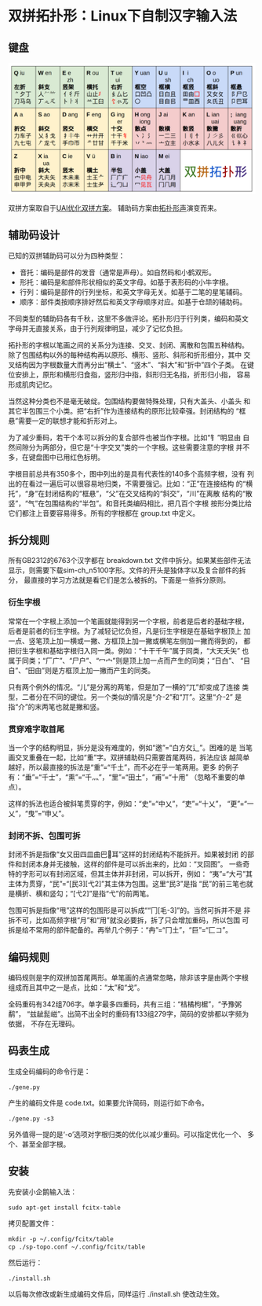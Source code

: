 # 双拼拓扑形：Linux下自制汉字输入法

## 键盘

![双拼拓扑形](https://github.com/macroxue/sp-topo/blob/master/sp-topo.png)

双拼方案取自于[UAI优化双拼方案](https://github.com/macroxue/shuangpin)。
辅助码方案由[拓扑形声](https://github.com/macroxue/zigen)演变而来。

## 辅助码设计

已知的双拼辅助码可以分为四种类型：
 * 音托：编码是部件的发音（通常是声母）。如自然码和小鹤双形。
 * 形托：编码是和部件形状相似的英文字母。如基于表形码的小牛字根。
 * 行列：编码是部件的行列坐标，和英文字母无关。如基于二笔的星笔辅码。
 * 顺序：部件类按顺序排好然后和英文字母顺序对应。如基于仓颉的辅助码。

不同类型的辅助码各有千秋，这里不多做评论。拓扑形归于行列类，编码和英文
字母并无直接关系，由于行列规律明显，减少了记忆负担。

拓扑形的字根以笔画之间的关系分为连接、交叉、封闭、离散和包围五种结构。
除了包围结构以外的每种结构再以原形、横形、竖形、斜形和折形细分，其中
交叉结构因为字根数量大而再分出“横土”、“竖木”、“斜大”和“折中”四个子类。
在键位安排上，原形和横形归食指，竖形归中指，斜形归无名指，折形归小指，
容易形成肌肉记忆。

当然这种分类也不是毫无破绽。包围结构要做特殊处理，只有大盖头、小盖头
和其它半包围三个小类。把“右折”作为连接结构的原形比较牵强。封闭结构的
“框悬”需要一定的联想才能和折形对上。

为了减少重码，若干个本可以拆分的复合部件也被当作字根。比如“钅”明显由
自然间隙分为两部分，但它是“十字交叉”类的一个字根。这些需要注意的字根
并不多，在键盘图中已用红色标明。

字根目前总共有350多个，图中列出的是具有代表性的140多个高频字根，没有
列出的在看过一遍后可以很容易地归类，不需要强记。比如：“正”在连接结构
的“横托”，“身”在封闭结构的“框悬”，“父”在交叉结构的“斜交”，“川”在离散
结构的“散竖”，“气”在包围结构的“半包”。和音托类编码相比，把几百个字根
按形分类比给它们都注上音要容易得多。所有的字根都在 group.txt 中定义。

## 拆分规则

所有GB2312的6763个汉字都在 breakdown.txt 文件中拆分。如果某些部件无法
显示，则需要下载sim-ch_n5100字形。文件的开头是独体字以及复合部件的拆分，
最直接的学习方法就是看它们是怎么被拆的。下面是一些拆分原则。

### 衍生字根

常常在一个字根上添加一个笔画就能得到另一个字根，前者是后者的基础字根，
后者是前者的衍生字根。为了减轻记忆负担，凡是衍生字根是在基础字根顶上
加一点、竖笔顶上加一横或一撇、方框顶上加一撇或横笔左侧加一撇而得到的，
都把衍生字根和基础字根归入同一类。例如：“十干千午”属于同类，“大天夭矢”
也属于同类；“厂广”、“尸户”、“冖宀”则是顶上加一点而产生的同类；“日白”、
“目自”、“田甶”则是方框顶上加一撇而产生的同类。

只有两个例外的情况。“儿”是分离的两笔，但是加了一横的“兀”却变成了连接
类型，二者分在不同的键位。另一个类似的情况是“介-2”和“丌”。这里“介-2”
是指“介”的末两笔也就是撇和竖。

### 贯穿难字取首尾

当一个字的结构明显，拆分是没有难度的，例如“邀”=“白方攵辶”。困难的是
当笔画交叉重叠在一起，比如“重”字。双拼辅助码只需要首尾两码，拆法应该
越简单越好，所以最直接的拆法是“重”=“千土”，而不必在乎一笔两用。更多
的例子有：“垂”=“千士”，“熏”=“千灬”，“里”=“田土”，“甫”=“十用”
（忽略不重要的单点）。

这样的拆法也适合被斜笔贯穿的字，例如：“史”=“中乂”，“吏”=“十乂”，
“更”=“一乂”，“曳”=“申乂”。

### 封闭不拆、包围可拆

封闭不拆是指像“女又田四皿曲巴𠃜耳”这样的封闭结构不能拆开。如果被封闭
的部件和封闭本身并无接触，这样的部件是可以拆出来的，比如：“叉回图”。
一些奇特的字形可以有封闭区域，但其主体并非封闭，可以拆开，例如：
“夷”=“大弓”其主体为贯穿，“民”=“[民3][弋2]”其主体为包围。这里“民3”是指
“民”的前三笔也就是横折、横和竖勾；“[弋2]”是指“弋”的前两笔。

包围可拆是指像“甩”这样的包围形是可以拆成““冂[毛-3]”的。当然可拆并不是
非拆不可，比如高频字根“月”和“用”就没必要拆，拆了只会增加重码，所以包围
可拆是给不常用的部件配备的。再举几个例子：“冉”=“冂土”，“巨”=“匚コ”。

## 编码规则

编码规则是字的双拼加首尾两形。单笔画的点通常忽略，除非该字是由两个字根
组成而且其中之一是点，比如：“太”和“戈”。

全码重码有342组706字。单字最多四重码，共有三组：“桔橘枸椐”，“予豫粥鹬”，
“兹龇髭嵫”。出简不出全时的重码有133组279字，简码的安排都以字频为依据，
不存在无理码。

## 码表生成

生成全码编码的命令行是：

    ./gene.py

产生的编码文件是 code.txt。如果要允许简码，则运行如下命令。

    ./gene.py -s3

另外值得一提的是‘-o’选项对字根归类的优化以减少重码。可以指定优化一个、
多个、甚至全部字根。

## 安装

先安装小企鹅输入法：

    sudo apt-get install fcitx-table

拷贝配置文件：

    mkdir -p ~/.config/fcitx/table
    cp ./sp-topo.conf ~/.config/fcitx/table

然后运行：

    ./install.sh

以后每次修改或新生成编码文件后，同样运行 ./install.sh 使改动生效。
